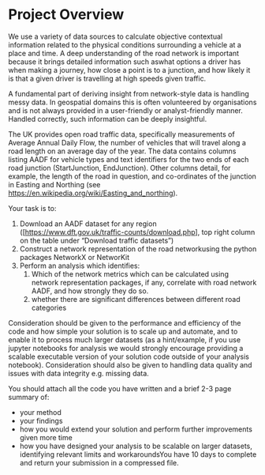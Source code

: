 # Project Overview

We use a variety of data sources to calculate objective contextual information related to the physical conditions surrounding a vehicle at a place and time. A deep understanding of the road network is important because it brings detailed information such aswhat options a driver has when making a journey, how close a point is to a junction, and how likely it is that a given driver is travelling at high speeds given traffic.

A fundamental part of deriving insight from network-style data is handling messy data. In geospatial domains this is often volunteered by organisations and is not always provided in a user-friendly or analyst-friendly manner. Handled correctly, such information can be deeply insightful.

The UK provides open road traffic data, specifically measurements of Average Annual Daily Flow, the number of vehicles that will travel along a road length on an average day of the year. The data contains columns listing AADF for vehicle types and text identifiers for the two ends of each road junction (StartJunction, EndJunction). Other columns detail, for example, the length of the road in question, and co-ordinates of the junction in Easting and Northing (see https://en.wikipedia.org/wiki/Easting_and_northing).

Your task is to:

1. Download an AADF dataset for any region ([https://www.dft.gov.uk/traffic-counts/download.php], top right column on the table under “Download traffic datasets”)
2. Construct a network representation of the road networkusing the python packages NetworkX or NetworKit
3. Perform an analysis which identifies:
    1. Which of the network metrics which can be calculated using network representation packages, if any, correlate with road network AADF, and how strongly they do so.
    1. whether there are significant differences between different road categories

Consideration should be given to the performance and efficiency of the code and how simple your solution is to scale up and automate, and to enable it to process much larger datasets (as a hint/example, if you use jupyter notebooks for analysis we would strongly encourage providing a scalable executable version of your solution code outside of your analysis notebook). Consideration should also be given to handling data quality and issues with data integrity e.g. missing data.

You should attach all the code you have written and a brief 2-3 page summary of:
- your method
- your findings
- how you would extend your solution and perform further improvements given more time
- how you have designed your analysis to be scalable on larger datasets, identifying relevant limits and workaroundsYou have 10 days to complete and return your submission in a compressed file.